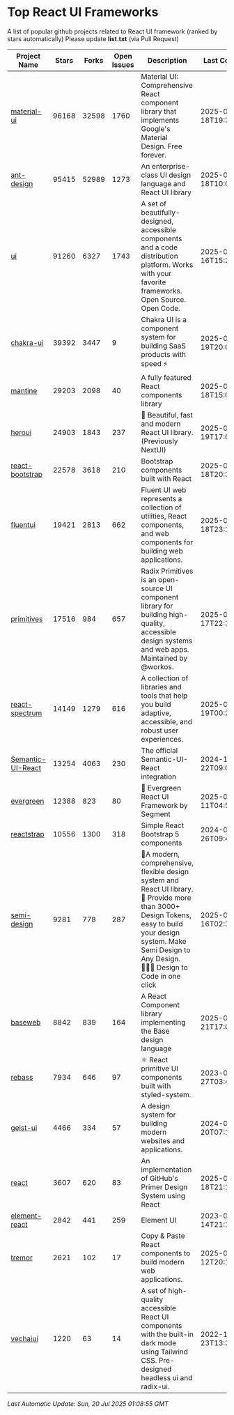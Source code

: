 # Top React UI Frameworks

A list of popular github projects related to React UI framework (ranked by stars automatically)
Please update **list.txt** (via Pull Request)

| Project Name | Stars | Forks | Open Issues | Description | Last Commit |
| ------------ | ----- | ----- | ----------- | ----------- | ----------- |
| [material-ui](https://github.com/mui/material-ui) |96168|32598|1760|Material UI: Comprehensive React component library that implements Google&#39;s Material Design. Free forever.|2025-07-18T19:33:33Z|
| [ant-design](https://github.com/ant-design/ant-design) |95415|52989|1273|An enterprise-class UI design language and React UI library|2025-07-18T10:07:01Z|
| [ui](https://github.com/shadcn-ui/ui) |91260|6327|1743|A set of beautifully-designed, accessible components and a code distribution platform. Works with your favorite frameworks. Open Source. Open Code.|2025-07-16T15:27:39Z|
| [chakra-ui](https://github.com/chakra-ui/chakra-ui) |39392|3447|9|Chakra UI is a component system for building SaaS products with speed ⚡️|2025-07-19T20:07:54Z|
| [mantine](https://github.com/mantinedev/mantine) |29203|2098|40|A fully featured React components library|2025-07-18T15:08:06Z|
| [heroui](https://github.com/heroui-inc/heroui) |24903|1843|237|🚀 Beautiful, fast and modern React UI library. (Previously NextUI)|2025-07-19T17:04:58Z|
| [react-bootstrap](https://github.com/react-bootstrap/react-bootstrap) |22578|3618|210|Bootstrap components built with React|2025-07-18T20:38:44Z|
| [fluentui](https://github.com/microsoft/fluentui) |19421|2813|662|Fluent UI web represents a collection of utilities, React components, and web components for building web applications.|2025-07-18T23:14:43Z|
| [primitives](https://github.com/radix-ui/primitives) |17516|984|657|Radix Primitives is an open-source UI component library for building high-quality, accessible design systems and web apps. Maintained by @workos.|2025-07-17T22:34:05Z|
| [react-spectrum](https://github.com/adobe/react-spectrum) |14149|1279|616|A collection of libraries and tools that help you build adaptive, accessible, and robust user experiences.|2025-07-19T00:28:36Z|
| [Semantic-UI-React](https://github.com/Semantic-Org/Semantic-UI-React) |13254|4063|230|The official Semantic-UI-React integration|2024-11-22T09:09:59Z|
| [evergreen](https://github.com/segmentio/evergreen) |12388|823|80|🌲 Evergreen React UI Framework by Segment|2025-06-11T04:53:19Z|
| [reactstrap](https://github.com/reactstrap/reactstrap) |10556|1300|318|Simple React Bootstrap 5 components|2024-09-26T09:40:49Z|
| [semi-design](https://github.com/DouyinFE/semi-design) |9281|778|287|🚀A modern, comprehensive, flexible design system and React UI library. 🎨 Provide more than 3000+ Design Tokens, easy to build your design system. Make Semi Design to Any Design.  🧑🏻‍💻 Design to Code in one click |2025-07-16T02:37:06Z|
| [baseweb](https://github.com/uber/baseweb) |8842|839|164|A React Component library implementing the Base design language|2025-04-21T17:02:32Z|
| [rebass](https://github.com/rebassjs/rebass) |7934|646|97|:atom_symbol: React primitive UI components built with styled-system.|2023-07-27T03:42:53Z|
| [geist-ui](https://github.com/geist-org/geist-ui) |4466|334|57|A design system for building modern websites and applications.|2024-07-20T07:18:46Z|
| [react](https://github.com/primer/react) |3607|620|83|An implementation of GitHub&#39;s Primer Design System using React|2025-07-18T21:16:22Z|
| [element-react](https://github.com/ElemeFE/element-react) |2842|441|259|Element UI|2023-01-14T21:13:08Z|
| [tremor](https://github.com/tremorlabs/tremor) |2621|102|17|Copy &amp; Paste React components to build modern web applications. |2025-04-12T20:15:29Z|
| [vechaiui](https://github.com/vechai/vechaiui) |1220|63|14|A set of high-quality accessible React UI components with the built-in dark mode using Tailwind CSS. Pre-designed headless ui and radix-ui.|2022-12-23T13:29:41Z|

*Last Automatic Update: Sun, 20 Jul 2025 01:08:55 GMT*